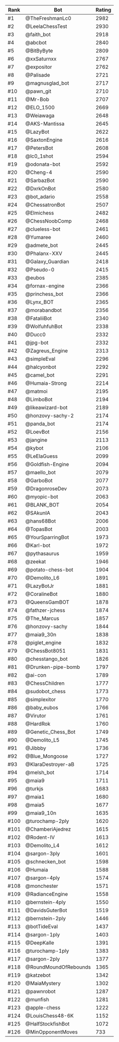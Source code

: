 Rank|Bot|Rating
---|---|---
#1|@TheFreshmanLc0|2982
#2|@LeelaChessTest|2930
#3|@faith_bot|2918
#4|@abcbot|2840
#5|@BitByByte|2809
#6|@xxSaturnxx|2767
#7|@expositor|2762
#8|@Palisade|2721
#9|@magnusglad_bot|2717
#10|@pawn_git|2710
#11|@Mr-Bob|2707
#12|@ELO_1500|2669
#13|@Weiawaga|2648
#14|@AKS-Mantissa|2645
#15|@LazyBot|2622
#16|@SaxtonEngine|2616
#17|@PetersBot|2608
#18|@lc0_1shot|2594
#19|@odonata-bot|2592
#20|@Cheng-4|2590
#21|@SarbazBot|2590
#22|@DxrkOnBot|2580
#23|@bot_adario|2558
#24|@ChessatronBot|2507
#25|@Elmichess|2482
#26|@ChessNoobComp|2468
#27|@clueless-bot|2461
#28|@Yumaree|2460
#29|@admete_bot|2445
#30|@Phalanx-XXV|2445
#31|@Galaxy_Guardian|2418
#32|@Pseudo-0|2415
#33|@eubos|2385
#34|@fornax-engine|2366
#35|@princhess_bot|2366
#36|@Lynx_BOT|2365
#37|@morabandbot|2356
#38|@FataliiBot|2340
#39|@WolfuhfuhBot|2338
#40|@Ducc0|2332
#41|@jpg-bot|2332
#42|@Zagreus_Engine|2313
#43|@simpleEval|2296
#44|@halcyonbot|2292
#45|@camel_bot|2291
#46|@Humaia-Strong|2214
#47|@matmoi|2195
#48|@LimboBot|2194
#49|@likeawizard-bot|2189
#50|@honzovy-sachy-2|2174
#51|@panda_bot|2174
#52|@LoevBot|2156
#53|@jangine|2113
#54|@kybot|2106
#55|@LeElaGuess|2099
#56|@Goldfish-Engine|2094
#57|@maello_bot|2079
#58|@GarboBot|2077
#59|@DragonroseDev|2073
#60|@myopic-bot|2063
#61|@BLANK_BOT|2054
#62|@SAkunIA|2043
#63|@hans68Bot|2006
#64|@TopasBot|2003
#65|@YourSparringBot|1973
#66|@Karl-bot|1972
#67|@pythasaurus|1959
#68|@zeekat|1946
#69|@potato-chess-bot|1904
#70|@Demolito_L6|1891
#71|@LazyBotJr|1881
#72|@CoralineBot|1880
#73|@QueensGamBOT|1878
#74|@fathzer-jchess|1874
#75|@The_Marcus|1857
#76|@honzovy-sachy|1844
#77|@maia9_30n|1838
#78|@piglet_engine|1832
#79|@ChessBot8051|1831
#80|@chesstango_bot|1826
#81|@Drunken-pipe-bomb|1797
#82|@ai-con|1789
#83|@ChessChildren|1777
#84|@sudobot_chess|1773
#85|@simplexitor|1770
#86|@baby_eubos|1766
#87|@Virutor|1761
#88|@HardRok|1760
#89|@Genetic_Chess_Bot|1749
#90|@Demolito_L5|1745
#91|@Jibbby|1736
#92|@Blue_Mongoose|1727
#93|@KlaraDestroyer-aB|1725
#94|@melsh_bot|1714
#95|@maia9|1711
#96|@turkjs|1683
#97|@maia1|1680
#98|@maia5|1677
#99|@maia9_10n|1635
#100|@turochamp-2ply|1620
#101|@ChamberiAjedrez|1615
#102|@Rodent-IV|1613
#103|@Demolito_L4|1612
#104|@sargon-3ply|1601
#105|@schnecken_bot|1598
#106|@Humaia|1588
#107|@sargon-4ply|1574
#108|@monchester|1571
#109|@RadianceEngine|1558
#110|@bernstein-4ply|1550
#111|@DavidsGuterBot|1519
#112|@bernstein-2ply|1446
#113|@botTideEval|1437
#114|@sargon-1ply|1403
#115|@DeepKalle|1391
#116|@turochamp-1ply|1383
#117|@sargon-2ply|1377
#118|@RoundMoundOfRebounds|1365
#119|@katzebot|1342
#120|@MaiaMystery|1302
#121|@pawnrobot|1287
#122|@munfish|1281
#123|@apple-chess|1222
#124|@LouisChess48-6K|1152
#125|@HalfStockfishBot|1072
#126|@MinOpponentMoves|733

